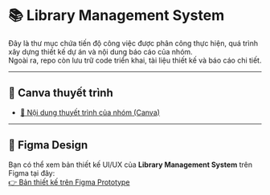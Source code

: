 # 📚 Library Management System

Đây là thư mục chứa tiến độ công việc được phân công thực hiện, quá trình xây dựng thiết kế dự án và nội dung báo cáo của nhóm.  
Ngoài ra, repo còn lưu trữ code triển khai, tài liệu thiết kế và báo cáo chi tiết.  

---

## 📄 Canva thuyết trình
- [📑 Nội dung thuyết trình của nhóm (Canva)](https://www.canva.com/design/DAGnPZMAVNs/7X_WHlptdyMKKTghEEWTmw/edit?utm_content=DAGnPZMAVNs&utm_campaign=designshare&utm_medium=link2&utm_source=sharebutton)

---

## 🎨 Figma Design
Bạn có thể xem bản thiết kế UI/UX của **Library Management System** trên Figma tại đây:  
[👉 Bản thiết kế trên Figma Prototype](https://www.figma.com/proto/cNGhh3t41tvsRJmlvia64m/C----Thi%E1%BA%BFt-k%E1%BA%BF-giao-di%E1%BB%87n?node-id=0-1&t=MjhwtDJIzzjHUC71-1)

